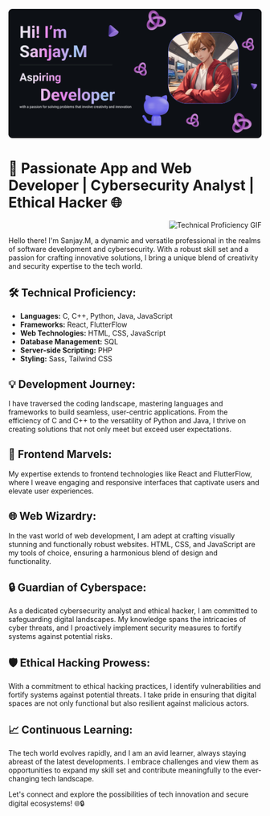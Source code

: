 ![](https://github.com/DarkPlaying/DarkPlaying/blob/main/README.jpg)
# 🚀 Passionate App and Web Developer | Cybersecurity Analyst | Ethical Hacker 🌐
<div align="right">
  <img src="https://i.gifer.com/74pZ.gif" alt="Technical Proficiency GIF" width="200"/>
</div>

Hello there! I'm Sanjay.M, a dynamic and versatile professional in the realms of software development and cybersecurity. With a robust skill set and a passion for crafting innovative solutions, I bring a unique blend of creativity and security expertise to the tech world.

## 🛠️ Technical Proficiency:

- **Languages:** C, C++, Python, Java, JavaScript
- **Frameworks:** React, FlutterFlow
- **Web Technologies:** HTML, CSS, JavaScript
- **Database Management:** SQL
- **Server-side Scripting:** PHP
- **Styling:** Sass, Tailwind CSS

## 💡 Development Journey:

I have traversed the coding landscape, mastering languages and frameworks to build seamless, user-centric applications. From the efficiency of C and C++ to the versatility of Python and Java, I thrive on creating solutions that not only meet but exceed user expectations.

## 🚀 Frontend Marvels:

My expertise extends to frontend technologies like React and FlutterFlow, where I weave engaging and responsive interfaces that captivate users and elevate user experiences.

## 🌐 Web Wizardry:

In the vast world of web development, I am adept at crafting visually stunning and functionally robust websites. HTML, CSS, and JavaScript are my tools of choice, ensuring a harmonious blend of design and functionality.

## 🔒 Guardian of Cyberspace:

As a dedicated cybersecurity analyst and ethical hacker, I am committed to safeguarding digital landscapes. My knowledge spans the intricacies of cyber threats, and I proactively implement security measures to fortify systems against potential risks.

## 🛡️ Ethical Hacking Prowess:

With a commitment to ethical hacking practices, I identify vulnerabilities and fortify systems against potential threats. I take pride in ensuring that digital spaces are not only functional but also resilient against malicious actors.

## 📈 Continuous Learning:

The tech world evolves rapidly, and I am an avid learner, always staying abreast of the latest developments. I embrace challenges and view them as opportunities to expand my skill set and contribute meaningfully to the ever-changing tech landscape.

Let's connect and explore the possibilities of tech innovation and secure digital ecosystems! 🌐🔒
